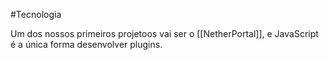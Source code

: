 #Tecnologia 

Um dos nossos primeiros projetoos vai ser o [[NetherPortal]], e JavaScript é a única forma desenvolver plugins.